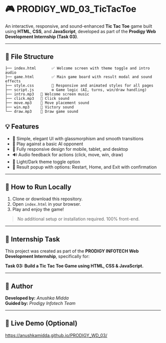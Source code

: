 # 🎮 PRODIGY_WD_03_TicTacToe

An interactive, responsive, and sound-enhanced **Tic Tac Toe** game built using **HTML**, **CSS**, and **JavaScript**, developed as part of the **Prodigy Web Development Internship (Task 03)**.

---

## 📁 File Structure

```
├── index.html       ✅ Welcome screen with theme toggle and intro audio
├── game.html        ✅ Main game board with result modal and sound effects
├── style.css        🎨 Responsive and animated styles for all pages
├── script.js        ⚙️ Game logic (AI, turns, win/draw handling)
├── intro.mp3   🎵 Welcome screen music
├── click.mp3   🎵 Click sound
├── move.mp3    🎵 Move placement sound
├── win.mp3     🎵 Victory sound
└── draw.mp3    🎵 Draw game sound
```

## 💡 Features

- 🎯 Simple, elegant UI with glassmorphism and smooth transitions
- 🧠 Play against a basic AI opponent
- 📱 Fully responsive design for mobile, tablet, and desktop
- 🔊 Audio feedback for actions (click, move, win, draw)
- 🌙 Light/Dark theme toggle option
- 🎉 Result popup with options: Restart, Home, and Exit with confirmation

---

## 🚀 How to Run Locally

1. Clone or download this repository.
2. Open `index.html` in your browser.
3. Play and enjoy the game!

> No additional setup or installation required. 100% front-end.

---

## 📌 Internship Task

This project was created as part of the **PRODIGY INFOTECH Web Development Internship**, specifically for:

**Task 03: Build a Tic Tac Toe Game using HTML, CSS & JavaScript.**

---

## 🙌 Author

**Developed by:** *Anushka Midda*  
**Guided by:** *Prodigy Infotech Team*

---

## 🔗 Live Demo (Optional)

https://anushkamidda.github.io/PRODIGY_WD_03/
